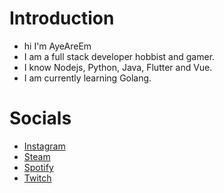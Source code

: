 # Introduction
- hi I'm AyeAreEm
- I am a full stack developer hobbist and gamer.
- I know Nodejs, Python, Java, Flutter and Vue.
- I am currently learning Golang.

# Socials
- [Instagram](https://www.instagram.com/ag.ayeareem/)
- [Steam](https://steamcommunity.com/profiles/76561198414074242/)
- [Spotify](https://open.spotify.com/user/deliamkclassno14)
- [Twitch](https://www.twitch.tv/ayeareemm)
